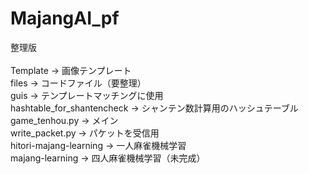 # MajangAI_pf
整理版<br><br>
Template -> 画像テンプレート<br>
files -> コードファイル（要整理）<br>
guis -> テンプレートマッチングに使用<br>
hashtable_for_shantencheck -> シャンテン数計算用のハッシュテーブル<br>
game_tenhou.py -> メイン<br>
write_packet.py -> パケットを受信用<br>
hitori-majang-learning -> 一人麻雀機械学習<br>
majang-learning -> 四人麻雀機械学習（未完成）<br>
